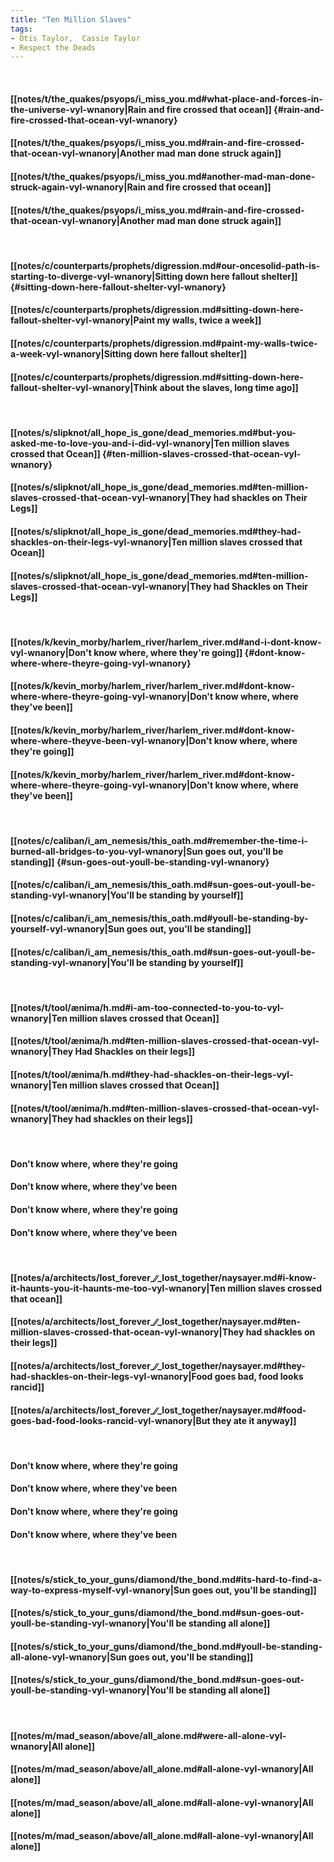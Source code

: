 ```yaml
---
title: "Ten Million Slaves"
tags:
- Otis Taylor,  Cassie Taylor
- Respect the Deads
---
```

&nbsp;
#### [[notes/t/the_quakes/psyops/i_miss_you.md#what-place-and-forces-in-the-universe-vyl-wnanory|Rain and fire crossed that ocean]] {#rain-and-fire-crossed-that-ocean-vyl-wnanory}
#### [[notes/t/the_quakes/psyops/i_miss_you.md#rain-and-fire-crossed-that-ocean-vyl-wnanory|Another mad man done struck again]]
#### [[notes/t/the_quakes/psyops/i_miss_you.md#another-mad-man-done-struck-again-vyl-wnanory|Rain and fire crossed that ocean]]
#### [[notes/t/the_quakes/psyops/i_miss_you.md#rain-and-fire-crossed-that-ocean-vyl-wnanory|Another mad man done struck again]]
&nbsp;
#### [[notes/c/counterparts/prophets/digression.md#our-oncesolid-path-is-starting-to-diverge-vyl-wnanory|Sitting down here fallout shelter]] {#sitting-down-here-fallout-shelter-vyl-wnanory}
#### [[notes/c/counterparts/prophets/digression.md#sitting-down-here-fallout-shelter-vyl-wnanory|Paint my walls, twice a week]]
#### [[notes/c/counterparts/prophets/digression.md#paint-my-walls-twice-a-week-vyl-wnanory|Sitting down here fallout shelter]]
#### [[notes/c/counterparts/prophets/digression.md#sitting-down-here-fallout-shelter-vyl-wnanory|Think about the slaves, long time ago]]
&nbsp;
#### [[notes/s/slipknot/all_hope_is_gone/dead_memories.md#but-you-asked-me-to-love-you-and-i-did-vyl-wnanory|Ten million slaves crossed that Ocean]] {#ten-million-slaves-crossed-that-ocean-vyl-wnanory}
#### [[notes/s/slipknot/all_hope_is_gone/dead_memories.md#ten-million-slaves-crossed-that-ocean-vyl-wnanory|They had shackles on Their Legs]]
#### [[notes/s/slipknot/all_hope_is_gone/dead_memories.md#they-had-shackles-on-their-legs-vyl-wnanory|Ten million slaves crossed that Ocean]]
#### [[notes/s/slipknot/all_hope_is_gone/dead_memories.md#ten-million-slaves-crossed-that-ocean-vyl-wnanory|They had Shackles on Their Legs]]
&nbsp;
#### [[notes/k/kevin_morby/harlem_river/harlem_river.md#and-i-dont-know-vyl-wnanory|Don't know where, where they're going]] {#dont-know-where-where-theyre-going-vyl-wnanory}
#### [[notes/k/kevin_morby/harlem_river/harlem_river.md#dont-know-where-where-theyre-going-vyl-wnanory|Don't know where, where they've been]]
#### [[notes/k/kevin_morby/harlem_river/harlem_river.md#dont-know-where-where-theyve-been-vyl-wnanory|Don't know where, where they're going]]
#### [[notes/k/kevin_morby/harlem_river/harlem_river.md#dont-know-where-where-theyre-going-vyl-wnanory|Don't know where, where they've been]]
&nbsp;
#### [[notes/c/caliban/i_am_nemesis/this_oath.md#remember-the-time-i-burned-all-bridges-to-you-vyl-wnanory|Sun goes out, you'll be standing]] {#sun-goes-out-youll-be-standing-vyl-wnanory}
#### [[notes/c/caliban/i_am_nemesis/this_oath.md#sun-goes-out-youll-be-standing-vyl-wnanory|You'll be standing by yourself]]
#### [[notes/c/caliban/i_am_nemesis/this_oath.md#youll-be-standing-by-yourself-vyl-wnanory|Sun goes out, you'll be standing]]
#### [[notes/c/caliban/i_am_nemesis/this_oath.md#sun-goes-out-youll-be-standing-vyl-wnanory|You'll be standing by yourself]]
&nbsp;
#### [[notes/t/tool/ænima/h.md#i-am-too-connected-to-you-to-vyl-wnanory|Ten million slaves crossed that Ocean]]
#### [[notes/t/tool/ænima/h.md#ten-million-slaves-crossed-that-ocean-vyl-wnanory|They Had Shackles on their legs]]
#### [[notes/t/tool/ænima/h.md#they-had-shackles-on-their-legs-vyl-wnanory|Ten million slaves crossed that Ocean]]
#### [[notes/t/tool/ænima/h.md#ten-million-slaves-crossed-that-ocean-vyl-wnanory|They had shackles on their legs]]
&nbsp;
#### Don't know where, where they're going
#### Don't know where, where they've been
#### Don't know where, where they're going
#### Don't know where, where they've been
&nbsp;
#### [[notes/a/architects/lost_forever_∕∕_lost_together/naysayer.md#i-know-it-haunts-you-it-haunts-me-too-vyl-wnanory|Ten million slaves crossed that ocean]]
#### [[notes/a/architects/lost_forever_∕∕_lost_together/naysayer.md#ten-million-slaves-crossed-that-ocean-vyl-wnanory|They had shackles on their legs]]
#### [[notes/a/architects/lost_forever_∕∕_lost_together/naysayer.md#they-had-shackles-on-their-legs-vyl-wnanory|Food goes bad, food looks rancid]]
#### [[notes/a/architects/lost_forever_∕∕_lost_together/naysayer.md#food-goes-bad-food-looks-rancid-vyl-wnanory|But they ate it anyway]]
&nbsp;
#### Don't know where, where they're going
#### Don't know where, where they've been
#### Don't know where, where they're going
#### Don't know where, where they've been
&nbsp;
#### [[notes/s/stick_to_your_guns/diamond/the_bond.md#its-hard-to-find-a-way-to-express-myself-vyl-wnanory|Sun goes out, you'll be standing]]
#### [[notes/s/stick_to_your_guns/diamond/the_bond.md#sun-goes-out-youll-be-standing-vyl-wnanory|You'll be standing all alone]]
#### [[notes/s/stick_to_your_guns/diamond/the_bond.md#youll-be-standing-all-alone-vyl-wnanory|Sun goes out, you'll be standing]]
#### [[notes/s/stick_to_your_guns/diamond/the_bond.md#sun-goes-out-youll-be-standing-vyl-wnanory|You'll be standing all alone]]
&nbsp;
#### [[notes/m/mad_season/above/all_alone.md#were-all-alone-vyl-wnanory|All alone]]
#### [[notes/m/mad_season/above/all_alone.md#all-alone-vyl-wnanory|All alone]]
#### [[notes/m/mad_season/above/all_alone.md#all-alone-vyl-wnanory|All alone]]
#### [[notes/m/mad_season/above/all_alone.md#all-alone-vyl-wnanory|All alone]]
